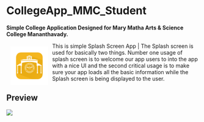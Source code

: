 # CollegeApp_MMC_Student
**Simple College Application Designed for Mary Matha Arts & Science College Mananthavady.**

<img src="app/src/main/ic_launcher_mmc-playstore.png" align="left"
width="100"
    hspace="10" vspace="10">

This is simple Splash Screen App | The Splash screen is used for basically two things. Number one usage of splash screen is to welcome our app users to into the app with a nice UI and the second critical usage is to make sure your app loads all the basic information while the Splash screen is being displayed to the user.
<br>

## Preview
<img src="/screenshots/sabith_pkc_mnr_github_repo_splash_screen_intro.webp">

